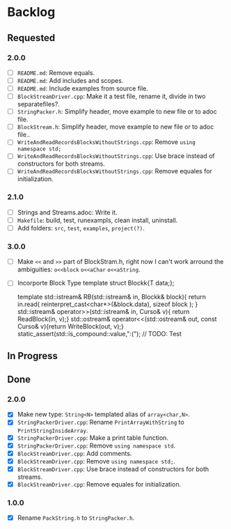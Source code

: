 # Backlog
## Requested
### 2.0.0
- [ ] `README.md`: Remove equals.
- [ ] `README.md`: Add includes and scopes.
- [ ] `README.md`: Include examples from source file.
- [ ] `BlockStreamDriver.cpp`: Make it a test file, rename it, divide in two separatefiles?.
- [ ] `StringPacker.h`: Simplify header, move example to new file or to adoc file.
- [ ] `BlockStream.h`: Simplify header, move example to new file or to adoc file..
- [ ] `WriteAndReadRecordsBlocksWithoutStrings.cpp`: Remove `using namespace std;`
- [ ] `WriteAndReadRecordsBlocksWithoutStrings.cpp`: Use brace instead of constructors for both streams.
- [ ] `WriteAndReadRecordsBlocksWithoutStrings.cpp`: Remove equales for initialization.
### 2.1.0
- [ ] Strings and Streams.adoc: Write it.
- [ ] `Makefile`: build, test, runexampls, clean install, uninstall.
- [ ] Add folders: `src`, `test`, `examples`, `project(?)`.
### 3.0.0
- [ ] Make `<<` and `>>` part of BlockStram.h, right now I can't work arround the ambiguities: `o<<block` `o<<aChar` `o<<aString`.
- [ ] Incorporte Block Type
	template<typename T>
	struct Blockk{T data;};

	template<typename T>
	std::istream& RB(std::istream& in, Blockk<T>& block){
		return in.read(
			reinterpret_cast<char*>(&block.data),
			sizeof block
		);
	}
	std::istream& operator>>(std::istream& in, Curso& v){ return ReadBlock(in, v);}
	std::ostream& operator<<(std::ostream& out, const Curso& v){return WriteBlock(out, v);}
	static_assert(std::is_compound<T>::value,":("); // TODO: Test

## In Progress

## Done
### 2.0.0
- [x] Make new type: `String<N>` templated alias of `array<char,N>`.
- [x] `StringPackerDriver.cpp`: Rename `PrintArrayWithString` to `PrintStringInsideArray`.
- [x] `StringPackerDriver.cpp`: Make a print table function.
- [x] `StringPackerDriver.cpp`: Remove `using namespace std`.
- [x] `BlockStreamDriver.cpp`: Add comments.
- [x] `BlockStreamDriver.cpp`: Remove `using namespace std;`.
- [x] `BlockStreamDriver.cpp`: Use brace instead of constructors for both streams.
- [x] `BlockStreamDriver.cpp`: Remove equales for initialization.
### 1.0.0
- [x] Rename `PackString.h` to `StringPacker.h`.
